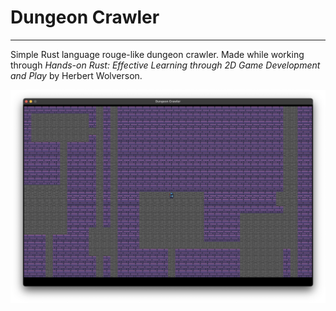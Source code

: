 # Dungeon Crawler

---

Simple Rust language rouge-like dungeon crawler.
Made while working through *Hands-on Rust: Effective Learning through 2D Game Development and Play* by Herbert Wolverson.

![dungeon crawl screenshot](images/dungeoncrawler.png)
